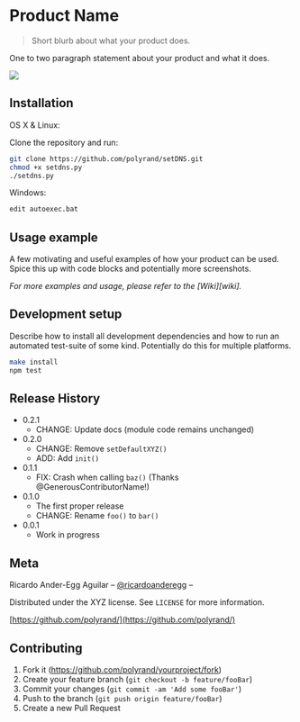 # Product Name
> Short blurb about what your product does.

One to two paragraph statement about your product and what it does.

![](header.png)

## Installation

OS X & Linux:

Clone the repository and run:

```sh
git clone https://github.com/polyrand/setDNS.git
chmod +x setdns.py
./setdns.py
```


Windows:

```sh
edit autoexec.bat
```

## Usage example

A few motivating and useful examples of how your product can be used. Spice this up with code blocks and potentially more screenshots.

_For more examples and usage, please refer to the [Wiki][wiki]._

## Development setup

Describe how to install all development dependencies and how to run an automated test-suite of some kind. Potentially do this for multiple platforms.

```sh
make install
npm test
```

## Release History

* 0.2.1
    * CHANGE: Update docs (module code remains unchanged)
* 0.2.0
    * CHANGE: Remove `setDefaultXYZ()`
    * ADD: Add `init()`
* 0.1.1
    * FIX: Crash when calling `baz()` (Thanks @GenerousContributorName!)
* 0.1.0
    * The first proper release
    * CHANGE: Rename `foo()` to `bar()`
* 0.0.1
    * Work in progress

## Meta

Ricardo Ander-Egg Aguilar – [@ricardoanderegg](https://twitter.com/ricardoanderegg) –

Distributed under the XYZ license. See ``LICENSE`` for more information.

[https://github.com/polyrand/](https://github.com/polyrand/)

## Contributing

1. Fork it (<https://github.com/polyrand/yourproject/fork>)
2. Create your feature branch (`git checkout -b feature/fooBar`)
3. Commit your changes (`git commit -am 'Add some fooBar'`)
4. Push to the branch (`git push origin feature/fooBar`)
5. Create a new Pull Request

